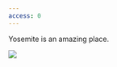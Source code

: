```yaml
---
access: 0
---
```

Yosemite is an amazing place.

![](https://photos.smugmug.com/Bait-4/i-fqV4zzJ/0/b410382f/S/21_edited-1-S.jpg)